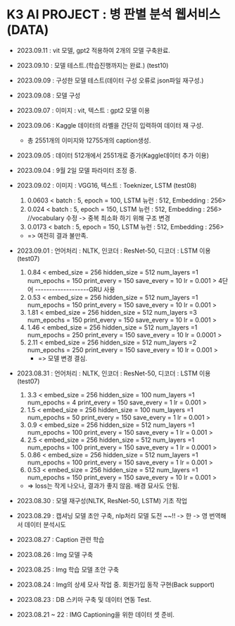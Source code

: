 # __K3 AI PROJECT : 병 판별 분석 웹서비스 (DATA)__  

+ 2023.09.11 : vit 모델, gpt2 적용하여 2개의 모델 구축완료.
+ 2023.09.10 : 모델 테스트.(학습진행까지는 완료.) (test10)
+ 2023.09.09 : 구성한 모델 테스트(데이터 구성 오류로 json파일 재구성.)
+ 2023.09.08 : 모델 구성
+ 2023.09.07 : 이미지 : vit, 텍스트 : gpt2 모델 이용
+ 2023.09.06 : Kaggle 데이터의 라벨을 간단히 입력하여 데이터 재 구성. 
    + 총 2551개의 이미지와 12755개의 caption생성.
+ 2023.09.05 : 데이터 512개에서 2551개로 증가(Kaggle데이터 추가 이용)
+ 2023.09.04 : 9월 2일 모델 파라미터 조정 중. 
+ 2023.09.02 : 이미지 : VGG16, 텍스트 : Toeknizer, LSTM (test08)
    1. 0.0603 < batch : 5, epoch = 100, LSTM 뉴런 : 512, Embedding : 256>
    2. 0.024  < batch : 5, epoch = 150, LSTM 뉴런 : 512, Embedding : 256>
    //vocabulary 수정 -> 중복 최소화 하기 위해 구조 변경
    3. 0.0173 < batch : 5, epoch = 150, LSTM 뉴런 : 512, Embedding : 256>
    + => 여전히 결과 불만족.

+ 2023.09.01 : 언어처리 : NLTK, 인코더 : ResNet-50, 디코더 : LSTM 이용 (test07)
    1. 0.84 < embed_size = 256  hidden_size = 512  num_layers =1  num_epochs = 150  print_every = 150 save_every = 10 lr = 0.001 > 4단어
    -------------------GRU 사용
    2. 0.53 < embed_size = 256  hidden_size = 512  num_layers =1  num_epochs = 150  print_every = 150 save_every = 10 lr = 0.001 >
    3. 1.81 < embed_size = 256  hidden_size = 512  num_layers =3  num_epochs = 150  print_every = 150 save_every = 10 lr = 0.001 >
    4. 1.46 < embed_size = 256  hidden_size = 512  num_layers =1  num_epochs = 250  print_every = 150 save_every = 10 lr = 0.0001 >
    5. 2.11 < embed_size = 256  hidden_size = 512  num_layers =2  num_epochs = 250  print_every = 150 save_every = 10 lr = 0.001 >
        + => 모델 변경 결심.

+ 2023.08.31 : 언어처리 : NLTK, 인코더 : ResNet-50, 디코더 : LSTM 이용 (test07)
    1. 3.3 < embed_size = 256  hidden_size = 100  num_layers =1  num_epochs = 4  print_every = 150 save_every = 1 lr = 0.001 >
    2. 1.5 < embed_size = 256  hidden_size = 100  num_layers =1  num_epochs = 50  print_every = 150 save_every = 1 lr = 0.001 >
    3. 0.9 < embed_size = 256  hidden_size = 512  num_layers =1  num_epochs = 100  print_every = 150 save_every = 1 lr = 0.001 >
    4. 2.5 < embed_size = 256  hidden_size = 512  num_layers =1  num_epochs = 100  print_every = 150 save_every = 1 lr = 0.0001 >
    5. 0.86 < embed_size = 256  hidden_size = 512  num_layers =1  num_epochs = 100  print_every = 150 save_every = 1 lr = 0.001 >
    6. 0.53 < embed_size = 256  hidden_size = 512  num_layers =1  num_epochs = 150  print_every = 150 save_every = 10 lr = 0.001 >
    + => loss는 작게 나오나, 결과가 좋지 않음. 배경 묘사도 안됨.

+ 2023.08.30 : 모델 재구성(NLTK, ResNet-50, LSTM) 기초 작업
+ 2023.08.29 : 캡셔닝 모델 초안 구축, nlp처리 모델 도전 ~~!! -> 한 -> 영 번역해서 데이터 분석시도
+ 2023.08.27 : Caption 관련 학습
+ 2023.08.26 : Img 모델 구축
+ 2023.08.25 : Img 학습 모델 초안 구축
+ 2023.08.24 : Img의 상세 모사 작업 중. 회원가입 동작 구현(Back support)
+ 2023.08.23 : DB 스키마 구축 및 데이터 연동 Test.
+ 2023.08.21 ~ 22 : IMG Captioning을 위한 데이터 셋 준비.
